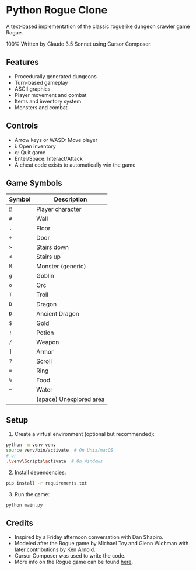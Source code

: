 # Python Rogue Clone

A text-based implementation of the classic roguelike dungeon crawler game Rogue.

100% Written by Claude 3.5 Sonnet using Cursor Composer.

## Features
- Procedurally generated dungeons
- Turn-based gameplay
- ASCII graphics
- Player movement and combat
- Items and inventory system
- Monsters and combat

## Controls
- Arrow keys or WASD: Move player
- i: Open inventory
- q: Quit game
- Enter/Space: Interact/Attack 
- A cheat code exists to automatically win the game

## Game Symbols
| Symbol | Description |
|--------|-------------|
| `@` | Player character |
| `#` | Wall |
| `.` | Floor |
| `+` | Door |
| `>` | Stairs down |
| `<` | Stairs up |
| `M` | Monster (generic) |
| `g` | Goblin |
| `o` | Orc |
| `T` | Troll |
| `D` | Dragon |
| `Đ` | Ancient Dragon |
| `$` | Gold |
| `!` | Potion |
| `/` | Weapon |
| `]` | Armor |
| `?` | Scroll |
| `=` | Ring |
| `%` | Food |
| `~` | Water |
| ` ` | (space) Unexplored area |

## Setup
1. Create a virtual environment (optional but recommended):
```bash
python -m venv venv
source venv/bin/activate  # On Unix/macOS
# or
.\venv\Scripts\activate  # On Windows
```

2. Install dependencies:
```bash
pip install -r requirements.txt
```

3. Run the game:
```bash
python main.py
```

## Credits
- Inspired by a Friday afternoon conversation with Dan Shapiro.
- Modeled after the Rogue game by Michael Toy and Glenn Wichman with later contributions by Ken Arnold. 
- Cursor Composer was used to write the code.
- More info on the Rogue game can be found <a href="https://en.wikipedia.org/wiki/Rogue_(video_game)" target="_blank">here</a>.
